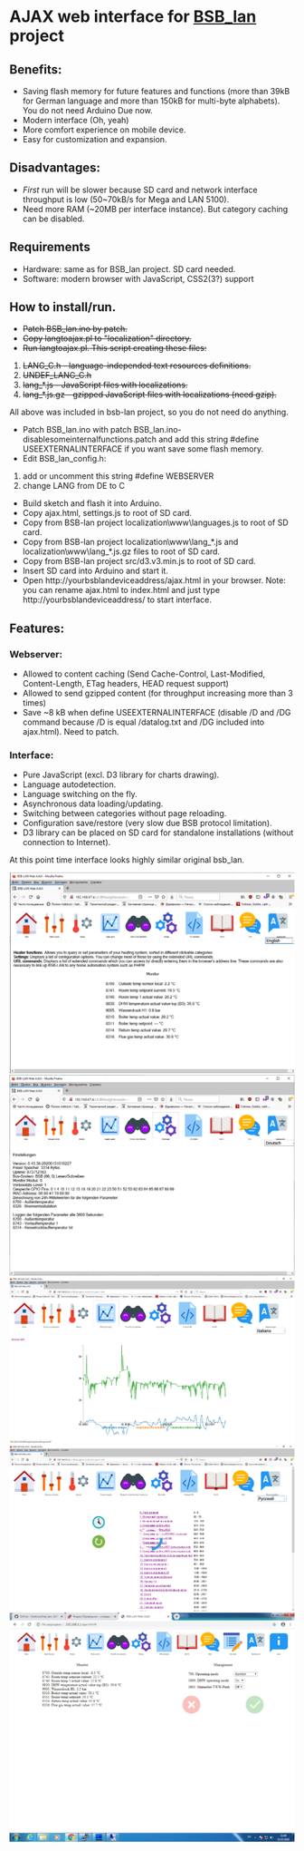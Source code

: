 # AJAX web interface for <A HREF="https://github.com/fredlcore/bsb_lan/">BSB_lan</A> project

## Benefits:
- Saving flash memory for future features and functions (more than 39kB for German language and more than 150kB for multi-byte alphabets). You do not need Arduino Due now.
- Modern interface (Oh, yeah)
- More comfort experience on mobile device.
- Easy for customization and expansion.

## Disadvantages:
- *First* run will be slower because SD card and network interface throughput is low (50~70kB/s for Mega and LAN 5100).
- Need more RAM (~20MB per interface instance). But category caching can be disabled.

## Requirements
- Hardware: same as for BSB_lan project. SD card needed.
- Software: modern browser with JavaScript, CSS2(3?) support

## How to install/run.
- <s>Patch BSB_lan.ino by patch.</s>
- <s>Copy langtoajax.pl to "localization" directory.</s>
- <s>Run langtoajax.pl. This script creating these files:</s>
1. <s>LANG_C.h - language-independed text resources definitions.</s>
2. <s>UNDEF_LANG_C.h</s>
3. <s>lang_\*.js - JavaScript files with localizations.</s>
4. <s>lang_\*.js.gz - gzipped JavaScript files with localizations (need gzip).</s>

All above was included in bsb-lan project, so you do not need do anything.

- Patch BSB_lan.ino with patch BSB_lan.ino-disablesomeinternalfunctions.patch and add this string #define USEEXTERNALINTERFACE if you want save some flash memory.
- Edit BSB_lan_config.h:
1. add or uncomment this string #define WEBSERVER
2. change LANG from DE to C
- Build sketch and flash it into Arduino.
- Copy ajax.html, settings.js to root of SD card.
- Copy from BSB-lan project localization\www\languages.js to root of SD card.
- Copy from BSB-lan project localization\www\lang_\*.js and localization\www\lang_\*.js.gz files to root of SD card.
- Copy from BSB-lan project src/d3.v3.min.js to root of SD card.
- Insert SD card into Arduino and start it.
- Open http://yourbsblandeviceaddress/ajax.html in your browser. Note: you can rename ajax.html to index.html and just type http://yourbsblandeviceaddress/ to start interface.

## Features:
### Webserver:
- Allowed to content caching (Send Cache-Control, Last-Modified, Content-Length, ETag headers, HEAD request support)
- Allowed to send gzipped content (for throughput increasing more than 3 times)
- Save ~8 kB when define USEEXTERNALINTERFACE (disable /D and /DG command because /D is equal /datalog.txt and /DG included into ajax.html). Need to patch.
### Interface:
- Pure JavaScript (excl. D3 library for charts drawing).
- Language autodetection.
- Language switching on the fly.
- Asynchronous data loading/updating.
- Switching between categories without page reloading.
- Configuration save/restore (very slow due BSB protocol limitation).
- D3 library can be placed on SD card for standalone installations (without connection to Internet).

At this point time interface looks highly similar original bsb_lan.

<img src="https://github.com/dukess/bsb_lan_ajax/blob/master/blobs/mainpage.png" size="50%">

<img src="https://github.com/dukess/bsb_lan_ajax/blob/master/blobs/settings.png" size="50%">

<img src="https://github.com/dukess/bsb_lan_ajax/blob/master/blobs/datalog.png" size="50%">

<img src="https://github.com/dukess/bsb_lan_ajax/blob/master/blobs/functions.png" size="50%">

<img src="https://github.com/dukess/bsb_lan_ajax/blob/master/blobs/homepagemanagement.png" size="50%">
